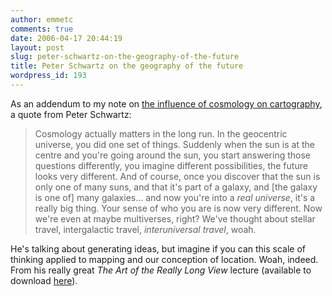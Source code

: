 ```yaml
---
author: emmetc
comments: true
date: 2006-04-17 20:44:19
layout: post
slug: peter-schwartz-on-the-geography-of-the-future
title: Peter Schwartz on the geography of the future
wordpress_id: 193
---
```


As an addendum to my note on [the influence of cosmology on cartography](http://blog.thoughtwax.com/?p=175), a quote from Peter Schwartz:



> Cosmology actually matters in the long run. In the geocentric universe, you did one set of things. Suddenly when the sun is at the centre and you're going around the sun, you start answering those questions differently, you imagine different possibilities, the future looks very different. And of course, once you discover that the sun is only one of many suns, and that it's part of a galaxy, and \[the galaxy is one of\] many galaxies... and now you're into a _real universe_, it's a really big thing. Your sense of who you are is now very different. Now we're even at maybe multiverses, right? We've thought about stellar travel, intergalactic travel, _interuniversal travel_, woah.



He's talking about generating ideas, but imagine if you can this scale of thinking applied to mapping and our conception of location. Woah, indeed. From his really great _The Art of the Really Long View_ lecture (available to download [here](http://www.longnow.org/shop/free-downloads/seminars/)).
